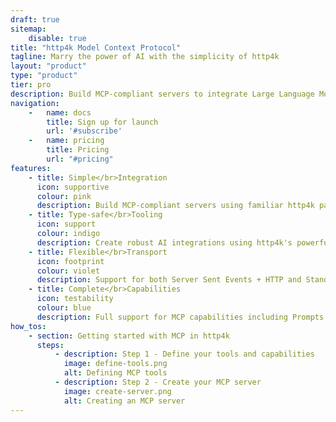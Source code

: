 ```yaml
---
draft: true
sitemap:
    disable: true
title: "http4k Model Context Protocol"
tagline: Marry the power of AI with the simplicity of http4k
layout: "product"
type: "product"
tier: pro
description: Build MCP-compliant servers to integrate Large Language Models with your data and tools using familiar http4k patterns
navigation:
    -   name: docs
        title: Sign up for launch
        url: '#subscribe'
    -   name: pricing
        title: Pricing
        url: "#pricing"
features:
    - title: Simple</br>Integration
      icon: supportive
      colour: pink
      description: Build MCP-compliant servers using familiar http4k patterns. Seamlessly connect AI models with your existing systems and data sources.
    - title: Type-safe</br>Tooling
      icon: support
      colour: indigo
      description: Create robust AI integrations using http4k's powerful Lens system for type-safe tool definitions and capability bindings with compile-time safety.
    - title: Flexible</br>Transport
      icon: footprint
      colour: violet
      description: Support for both Server Sent Events + HTTP and Standard IO transports, enabling seamless integration with desktop and web-based AI applications.
    - title: Complete</br>Capabilities
      icon: testability
      colour: blue
      description: Full support for MCP capabilities including Prompts, Tools, Resources, Roots, Completions and Sampling, with both local and cloud-based model support.
how_tos:
    - section: Getting started with MCP in http4k
      steps:
          - description: Step 1 - Define your tools and capabilities
            image: define-tools.png
            alt: Defining MCP tools
          - description: Step 2 - Create your MCP server
            image: create-server.png
            alt: Creating an MCP server
---
```

